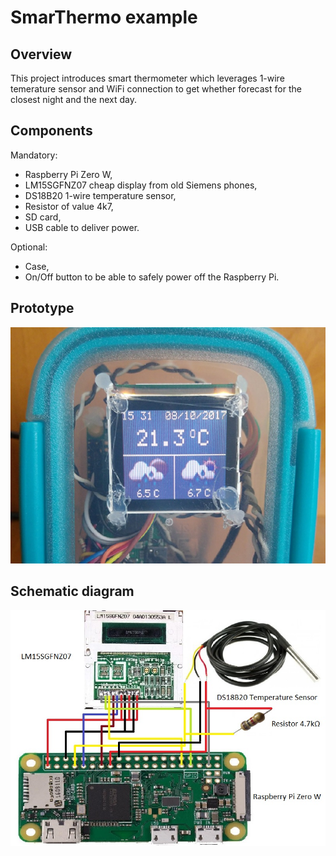 # SmarThermo example

## Overview
This project introduces smart thermometer which leverages 1-wire temerature sensor and WiFi connection to get whether
forecast for the closest night and the next day.

## Components
Mandatory:
- Raspberry Pi Zero W,
- LM15SGFNZ07 cheap display from old Siemens phones,
- DS18B20 1-wire temperature sensor,
- Resistor of value 4k7,
- SD card,
- USB cable to deliver power.

Optional:
- Case,
- On/Off button to be able to safely power off the Raspberry Pi. 

## Prototype

<img src="./SmarThermoProject.jpg"/>

## Schematic diagram

<img src="./SmarThermoSchematic.jpg"/>
